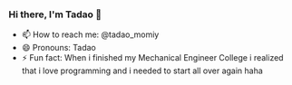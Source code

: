 ### Hi there, I'm Tadao 👋


<!--- 👯 I’m looking to collaborate on ...
- 🤔 I’m looking for help with ...
- 💬 Ask me about ...-->
- 📫 How to reach me: @tadao_momiy
- 😄 Pronouns: Tadao
- ⚡ Fun fact: When i finished my Mechanical Engineer College i realized that i love programming and i needed to start all over again haha
